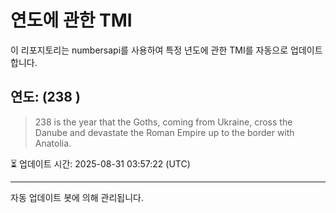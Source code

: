 
# 연도에 관한 TMI

이 리포지토리는 numbersapi를 사용하여 특정 년도에 관한 TMI를 자동으로 업데이트합니다.

## 연도: (238 )
> 238 is the year that the Goths, coming from Ukraine, cross the Danube and devastate the Roman Empire up to the border with Anatolia.

⏳ 업데이트 시간: 2025-08-31 03:57:22 (UTC)

---
자동 업데이트 봇에 의해 관리됩니다.
